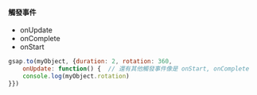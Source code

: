 #### 觸發事件
- onUpdate
- onComplete
- onStart

```js
gsap.to(myObject, {duration: 2, rotation: 360, 
	onUpdate: function() { 	// 還有其他觸發事件像是 onStart, onComplete
	console.log(myObject.rotation)
}})
```
